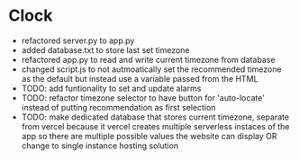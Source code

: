 # Clock

- refactored server.py to app.py
- added database.txt to store last set timezone
- refactored app.py to read and write current timezone from database
- changed script.js to not autmoatically set the recommended timezone as the default but instead use a variable passed from the HTML
- TODO: add funtionality to set and update alarms
- TODO: refactor timezone selector to have button for 'auto-locate' instead of putting recommendation as first selection
- TODO: make dedicated database that stores current timezone, separate from vercel because it vercel creates multiple serverless instaces of the app so there are multiple possible values the website can display OR change to single instance hosting solution